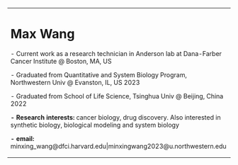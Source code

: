 
<table boarder='0'>
  <tr>
    <td qidth='85%'>
      <h1>Max Wang</h1>
      <p>- Current work as a research technician in Anderson lab at Dana-Farber Cancer Institute @ Boston, MA, US</p>
      <p>- Graduated from Quantitative and System Biology Program, Northwestern Univ @ Evanston, IL, US 2023</p>
      <p>- Graduated from School of Life Science, Tsinghua Univ @ Beijing, China 2022</p>
      <p><b>- Research interests:</b> cancer biology, drug discovery. Also interested in synthetic biology, biological modeling and system biology</p>
      <p></p>
      <p><b>- email:</b> minxing_wang@dfci.harvard.edu|minxingwang2023@u.northwestern.edu</p>
    </td>
    <td width = '50%'>
      <img src = 'RnM.jpg' width='100%'>
    </td>
  </tr>
</table>
